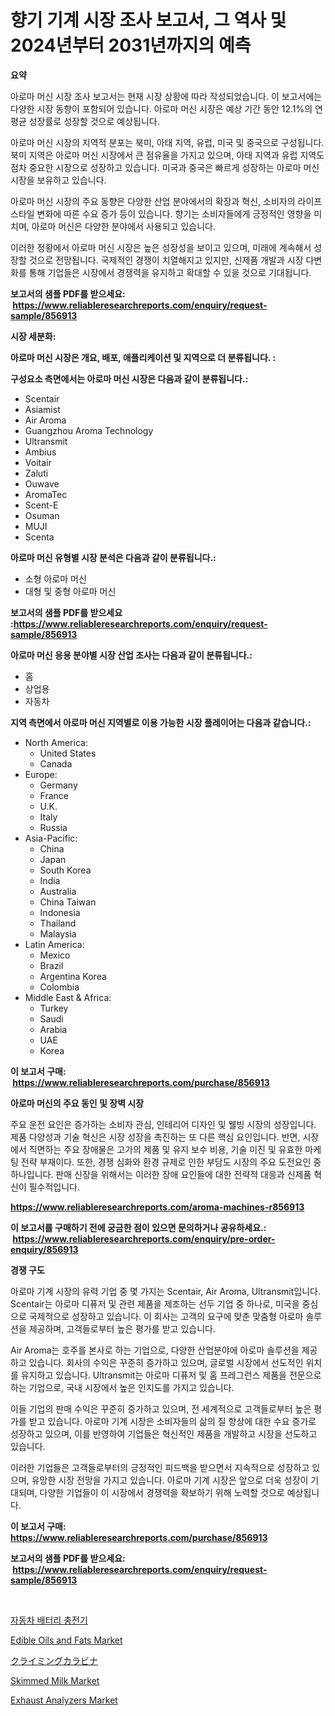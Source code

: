 <p><h1>향기 기계 시장 조사 보고서, 그 역사 및 2024년부터 2031년까지의 예측</h1></p><p><strong>요약</strong></p>
<p><p>아로마 머신 시장 조사 보고서는 현재 시장 상황에 따라 작성되었습니다. 이 보고서에는 다양한 시장 동향이 포함되어 있습니다. 아로마 머신 시장은 예상 기간 동안 12.1%의 연평균 성장률로 성장할 것으로 예상됩니다.</p><p>아로마 머신 시장의 지역적 분포는 북미, 아태 지역, 유럽, 미국 및 중국으로 구성됩니다. 북미 지역은 아로마 머신 시장에서 큰 점유율을 가지고 있으며, 아태 지역과 유럽 지역도 점차 중요한 시장으로 성장하고 있습니다. 미국과 중국은 빠르게 성장하는 아로마 머신 시장을 보유하고 있습니다.</p><p>아로마 머신 시장의 주요 동향은 다양한 산업 분야에서의 확장과 혁신, 소비자의 라이프스타일 변화에 따른 수요 증가 등이 있습니다. 향기는 소비자들에게 긍정적인 영향을 미치며, 아로마 머신은 다양한 분야에서 사용되고 있습니다.</p><p>이러한 정황에서 아로마 머신 시장은 높은 성장성을 보이고 있으며, 미래에 계속해서 성장할 것으로 전망됩니다. 국제적인 경쟁이 치열해지고 있지만, 신제품 개발과 시장 다변화를 통해 기업들은 시장에서 경쟁력을 유지하고 확대할 수 있을 것으로 기대됩니다.</p></p>
<p><strong>보고서의 샘플 PDF를 받으세요: &nbsp;<a href="https://www.reliableresearchreports.com/enquiry/request-sample/856913">https://www.reliableresearchreports.com/enquiry/request-sample/856913</a></strong></p>
<p><strong>시장 세분화:</strong></p>
<p><strong> 아로마 머신 시장은 개요, 배포, 애플리케이션 및 지역으로 더 분류됩니다. :</strong></p>
<p><strong>구성요소 측면에서는 아로마 머신 시장은 다음과 같이 분류됩니다.:</strong></p>
<p><ul><li>Scentair</li><li>Asiamist</li><li>Air Aroma</li><li>Guangzhou Aroma Technology</li><li>Ultransmit</li><li>Ambius</li><li>Voitair</li><li>Zaluti</li><li>Ouwave</li><li>AromaTec</li><li>Scent-E</li><li>Osuman</li><li>MUJI</li><li>Scenta</li></ul></p>
<p><strong> 아로마 머신 유형별 시장 분석은 다음과 같이 분류됩니다.:</strong></p>
<p><ul><li>소형 아로마 머신</li><li>대형 및 중형 아로마 머신</li></ul></p>
<p><strong>보고서의 샘플 PDF를 받으세요 :<a href="https://www.reliableresearchreports.com/enquiry/request-sample/856913">https://www.reliableresearchreports.com/enquiry/request-sample/856913</a></strong></p>
<p><strong> 아로마 머신 응용 분야별 시장 산업 조사는 다음과 같이 분류됩니다.:</strong></p>
<p><ul><li>홈</li><li>상업용</li><li>자동차</li></ul></p>
<p><strong>지역 측면에서 아로마 머신 지역별로 이용 가능한 시장 플레이어는 다음과 같습니다.:</strong></p>
<p><ul>
    <li>
        North America:
        <ul>
            <li>United States</li>
            <li>Canada</li>
        </ul>
    </li>
    <li>
        Europe:
        <ul>
            <li>Germany</li>
            <li>France</li>
            <li>U.K.</li>
            <li>Italy</li>
            <li>Russia</li>
        </ul>
    </li>
    <li>
        Asia-Pacific:
        <ul>
            <li>China</li>
            <li>Japan</li>
            <li>South Korea</li>
            <li>India</li>
            <li>Australia</li>
            <li>China Taiwan</li>
            <li>Indonesia</li>
            <li>Thailand</li>
            <li>Malaysia</li>
        </ul>
    </li>
    <li>
        Latin America:
        <ul>
            <li>Mexico</li>
            <li>Brazil</li>
            <li>Argentina Korea</li>
            <li>Colombia</li>
        </ul>
    </li>
    <li>
        Middle East & Africa:
        <ul>
            <li>Turkey</li>
            <li>Saudi</li>
            <li>Arabia</li>
            <li>UAE</li>
            <li>Korea</li>
        </ul>
    </li>
    </ul></p>
<p><strong>이 보고서 구매: &nbsp;<a href="https://www.reliableresearchreports.com/purchase/856913">https://www.reliableresearchreports.com/purchase/856913</a></strong></p>
<p><strong>아로마 머신의 주요 동인 및 장벽 시장</strong></p>
<p><p>주요 운전 요인은 증가하는 소비자 관심, 인테리어 디자인 및 웰빙 시장의 성장입니다. 제품 다양성과 기술 혁신은 시장 성장을 촉진하는 또 다른 핵심 요인입니다. 반면, 시장에서 직면하는 주요 장애물은 고가의 제품 및 유지 보수 비용, 기술 미진 및 유효한 마케팅 전략 부재이다. 또한, 경쟁 심화와 환경 규제로 인한 부담도 시장의 주요 도전요인 중 하나입니다. 판매 신장을 위해서는 이러한 장애 요인들에 대한 전략적 대응과 신제품 혁신이 필수적입니다.</p></p>
<p><strong><a href="https://www.reliableresearchreports.com/aroma-machines-r856913">https://www.reliableresearchreports.com/aroma-machines-r856913</a></strong></p>
<p><strong>이 보고서를 구매하기 전에 궁금한 점이 있으면 문의하거나 공유하세요.: &nbsp;<a href="https://www.reliableresearchreports.com/enquiry/pre-order-enquiry/856913">https://www.reliableresearchreports.com/enquiry/pre-order-enquiry/856913</a></strong></p>
<p><strong>경쟁 구도</strong></p>
<p><p>아로마 기계 시장의 유력 기업 중 몇 가지는 Scentair, Air Aroma, Ultransmit입니다. Scentair는 아로마 디퓨저 및 관련 제품을 제조하는 선두 기업 중 하나로, 미국을 중심으로 국제적으로 성장하고 있습니다. 이 회사는 고객의 요구에 맞춘 맞춤형 아로마 솔루션을 제공하며, 고객들로부터 높은 평가를 받고 있습니다.</p><p>Air Aroma는 호주를 본사로 하는 기업으로, 다양한 산업분야에 아로마 솔루션을 제공하고 있습니다. 회사의 수익은 꾸준히 증가하고 있으며, 글로벌 시장에서 선도적인 위치를 유지하고 있습니다. Ultransmit는 아로마 디퓨저 및 홈 프레그런스 제품을 전문으로 하는 기업으로, 국내 시장에서 높은 인지도를 가지고 있습니다.</p><p>이들 기업의 판매 수익은 꾸준히 증가하고 있으며, 전 세계적으로 고객들로부터 높은 평가를 받고 있습니다. 아로마 기계 시장은 소비자들의 삶의 질 향상에 대한 수요 증가로 성장하고 있으며, 이를 반영하여 기업들은 혁신적인 제품을 개발하고 시장을 선도하고 있습니다.</p><p>이러한 기업들은 고객들로부터의 긍정적인 피드백을 받으면서 지속적으로 성장하고 있으며, 유망한 시장 전망을 가지고 있습니다. 아로마 기계 시장은 앞으로 더욱 성장이 기대되며, 다양한 기업들이 이 시장에서 경쟁력을 확보하기 위해 노력할 것으로 예상됩니다.</p></p>
<p><strong>이 보고서 구매: &nbsp; <a href="https://www.reliableresearchreports.com/purchase/856913">https://www.reliableresearchreports.com/purchase/856913</a></strong></p>
<p><strong>보고서의 샘플 PDF를 받으세요: &nbsp;<a href="https://www.reliableresearchreports.com/enquiry/request-sample/856913">https://www.reliableresearchreports.com/enquiry/request-sample/856913</a></strong><strong></strong></p>
<p>&nbsp;</p>
<p><p><a href="https://github.com/vs10l4sfg5c/Market-Research-Report-List-1/blob/main/208502116860.md">자동차 배터리 충전기</a></p><p><a href="https://github.com/globismark/Market-Research-Report-List-2/blob/main/edible-oils-and-fats-market.md">Edible Oils and Fats Market</a></p><p><a href="https://github.com/cbigkbh02719/Market-Research-Report-List-1/blob/main/637423118375.md">クライミングカラビナ</a></p><p><a href="https://github.com/prosalinda88/Market-Research-Report-List-3/blob/main/skimmed-milk-market.md">Skimmed Milk Market</a></p><p><a href="https://issuu.com/reportprime-2/docs/exhaust-analyzers-market-size-2030.pptx">Exhaust Analyzers Market</a></p></p>